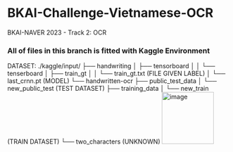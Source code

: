 # BKAI-Challenge-Vietnamese-OCR
BKAI-NAVER 2023 - Track 2: OCR
### All of files in this branch is fitted with Kaggle Environment
DATASET:
      ./kaggle/input/
      ├── handwriting
      │ ├── tensorboard
      │ │ └── tenserboard
      │ ├── train_gt
      │ │ └── train_gt.txt (FILE GIVEN LABEL)
      │ └── last_crnn.pt (MODEL)
      └── handwritten-ocr
      ├── public_test_data
      │ └── new_public_test (TEST DATASET)
      ├── training_data
      │ └── new_train (TRAIN DATASET)
      └── two_characters (UNKNOWN)
<img width="118" alt="image" src="https://github.com/caoduycp03/BKAI-Challenge-Vietnamese-OCR/assets/114968485/ae51c8d3-ed4e-4f00-8a04-82cdd0629b95">

